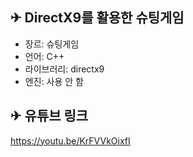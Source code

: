 ## ✈ DirectX9를 활용한 슈팅게임
 - 장르: 슈팅게임
 - 언어: C++
 - 라이브러리: directx9
 - 엔진: 사용 안 함

## ✈ 유튜브 링크
https://youtu.be/KrFVVkOixfI
